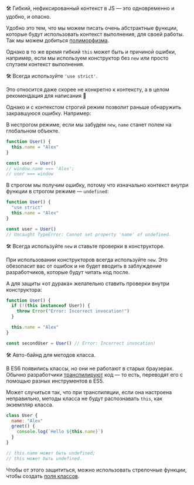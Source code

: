 🛠 Гибкий, нефиксированный контекст в JS — это одновременно и удобно, и опасно.

Удобно это тем, что мы можем писать очень абстрактные функции, которые будут использовать контекст выполнения, для своей работы. Так мы можем добиться [полиморфизма](/js/oop/#polimorfizm).

Однако в то же время гибкий `this` может быть и причиной ошибки, например, если мы используем конструктор без `new` или просто спутаем контекст выполнения.

🛠 Всегда используйте `'use strict'`.

Это относится даже скорее не конкретно к контексту, а в целом рекомендация для написания 🙂

Однако и с контекстом строгий режим позволит раньше обнаружить закравшуюся ошибку. Например:

В нестрогом режиме, если мы забудем `new`, `name` станет полем на глобальном объекте.

```js
function User() {
  this.name = "Alex"
}

const user = User()
// window.name === 'Alex';
// user === window
```

В строгом мы получим ошибку, потому что изначально контекст внутри функции в строгом режиме — `undefined`:

```js
function User() {
  "use strict"
  this.name = "Alex"
}

const user = User()
// Uncaught TypeError: Cannot set property 'name' of undefined.
```

🛠 Всегда используйте `new` и ставьте проверки в конструкторе.

При использовании конструкторов всегда используйте `new`. Это обезопасит вас от ошибок и не будет вводить в заблуждение разработчиков, которые будут читать код после.

А для защиты «от дурака» желательно ставить проверки внутри конструктора:

```js
function User() {
  if (!(this instanceof User)) {
    throw Error("Error: Incorrect invocation!")
  }

  this.name = "Alex"
}

const secondUser = User() // Error: Incorrect invocation!
```

🛠 Авто-байнд для методов класса.

В ES6 появились классы, но они не работают в старых браузерах. Обычно разработчики [транспилируют](https://ru.wikipedia.org/wiki/Транспайлер) код — то есть, переводят его с помощью разных инструментов в ES5.

Может случиться так, что при транспиляции, если она настроена неправильно, методы класса не будут распознавать `this`, как экземпляр класса.

```js
class User {
  name: "Alex"
  greet() {
    console.log(`Hello ${this.name}`)
  }
}

// this.name может быть undefined;
// this может быть undefined.
```

Чтобы от этого защититься, можно использовать стрелочные функции, чтобы создать [поля классов](https://developer.mozilla.org/ru/docs/Web/JavaScript/Reference/Classes/Class_fields).
